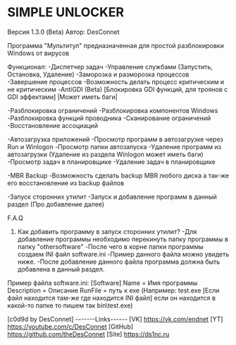 # SIMPLE UNLOCKER                                       

Версия 1.3.0 (Beta)
Автор: DesConnet

Программа "Мультитул" предназначенная для простой разблокировки Windows от вирусов

Функционал:
-Диспетчер задач
 -Управление службами (Запустить, Остановка, Удаление)
 -Заморозка и разморозка процессов
 -Завершение процессов
 -Возможность делать процесс критическим и не критическим
 -AntiGDI (Beta) [Блокировка GDI функций, для троянов с GDI эффектами] |Может иметь баги|

-Разблокировка ограничений
 -Разблокировка компонентов Windows
 -Разблокировка функций проводника
 -Сканирование ограничений
 -Восстановление ассоциаций

-Автозагрузка приложений
 -Просмотр программ в автозагрузке через Run и Winlogon
 -Просмотр папки автозапуска
 -Удаление программ из автозагрузки (Удаление из раздела Winlogon может иметь баги)
 -Просмотр задач в планировщике
 -Удаление задач в планировщике

-MBR Backup
 -Возможность сделать backup MBR любого диска а так-же его восстановление из backup файлов

-Запуск сторонних утилит
 -Запуск и добавление программ в данный раздел (Про добавление далее)

F.A.Q
1. Как добавить программу в запуск сторонних утилит?
   -Для добавление программы необходимо перекинуть папку программы в папку "othersoftware"
   -После чего в корне папки программы создаем INI файл software.ini
   -Пример данного файла можно увидеть ниже.
   -После добавление данного файла программа должна быть добавлена в данный раздел.

Пример файла software.ini:
[Software]
Name = Имя программы
Description = Описание
RunFile = путь к exe (Например: test.exe [Если файл находится там-же где находится INI файл] если он находится в какой-то папке то пишем так bin\test.exe)



[c0d9d by DesConnet]
-------Links------
[VK] https://vk.com/endnet
[YT] https://youtube.com/c/DesConnet
[GitHub] https://github.com/theDesConnet
[Site] https://ds1nc.ru
